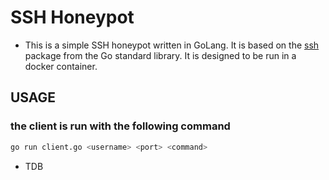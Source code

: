 # SSH Honeypot

- This is a simple SSH honeypot written in GoLang. It is based on the [ssh](https://godoc.org/golang.org/x/crypto/ssh) package from the Go standard library. It is designed to be run in a docker container.

## USAGE

### the client is run with the following command

```bash
go run client.go <username> <port> <command>
```

- TDB
